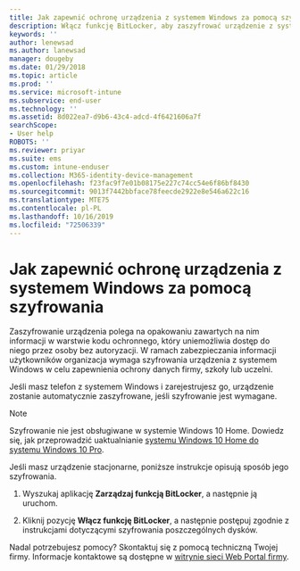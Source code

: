 ```yaml
---
title: Jak zapewnić ochronę urządzenia z systemem Windows za pomocą szyfrowania | Microsoft Docs
description: Włącz funkcję BitLocker, aby zaszyfrować urządzenie z systemem Windows 10
keywords: ''
author: lenewsad
ms.author: lanewsad
manager: dougeby
ms.date: 01/29/2018
ms.topic: article
ms.prod: ''
ms.service: microsoft-intune
ms.subservice: end-user
ms.technology: ''
ms.assetid: 8d022ea7-d9b6-43c4-adcd-4f6421606a7f
searchScope:
- User help
ROBOTS: ''
ms.reviewer: priyar
ms.suite: ems
ms.custom: intune-enduser
ms.collection: M365-identity-device-management
ms.openlocfilehash: f23fac9f7e01b08175e227c74cc54e6f86bf8430
ms.sourcegitcommit: 9013f7442bbface78feecde2922e8e546a622c16
ms.translationtype: MTE75
ms.contentlocale: pl-PL
ms.lasthandoff: 10/16/2019
ms.locfileid: "72506339"
---
```

# <a name="how-to-protect-your-windows-device-using-encryption"></a>Jak zapewnić ochronę urządzenia z systemem Windows za pomocą szyfrowania

Zaszyfrowanie urządzenia polega na opakowaniu zawartych na nim informacji w warstwie kodu ochronnego, który uniemożliwia dostęp do niego przez osoby bez autoryzacji. W ramach zabezpieczania informacji użytkowników organizacja wymaga szyfrowania urządzenia z systemem Windows w celu zapewnienia ochrony danych firmy, szkoły lub uczelni. 

Jeśli masz telefon z systemem Windows i zarejestrujesz go, urządzenie zostanie automatycznie zaszyfrowane, jeśli szyfrowanie jest wymagane.

> [!Note]
> Szyfrowanie nie jest obsługiwane w systemie Windows 10 Home. Dowiedz się, jak przeprowadzić uaktualnianie [systemu Windows 10 Home do systemu Windows 10 Pro](https://support.microsoft.com/help/12384/windows-10-upgrading-home-to-pro).


Jeśli masz urządzenie stacjonarne, poniższe instrukcje opisują sposób jego szyfrowania.

1. Wyszukaj aplikację **Zarządzaj funkcją BitLocker**, a następnie ją uruchom.

2. Kliknij pozycję **Włącz funkcję BitLocker**, a następnie postępuj zgodnie z instrukcjami dotyczącymi szyfrowania poszczególnych dysków.

Nadal potrzebujesz pomocy? Skontaktuj się z pomocą techniczną Twojej firmy. Informacje kontaktowe są dostępne w [witrynie sieci Web Portal firmy](https://go.microsoft.com/fwlink/?linkid=2010980).
